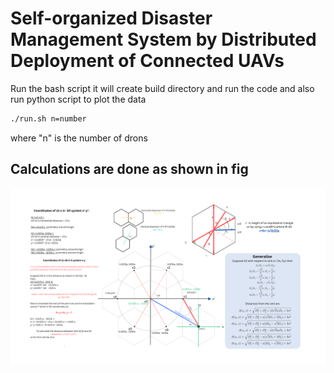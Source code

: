# Self-organized Disaster Management System by Distributed Deployment of Connected UAVs
Run the bash script it will create build directory and run the code and also run python script to plot the data
```bash
./run.sh n=number
```
where "n" is the number of drons

## Calculations are done as shown in fig

![Alt text](https://github.com/SulaimanMohammad/self-organized-uav/blob/main/.vscode/Untitled.png)
